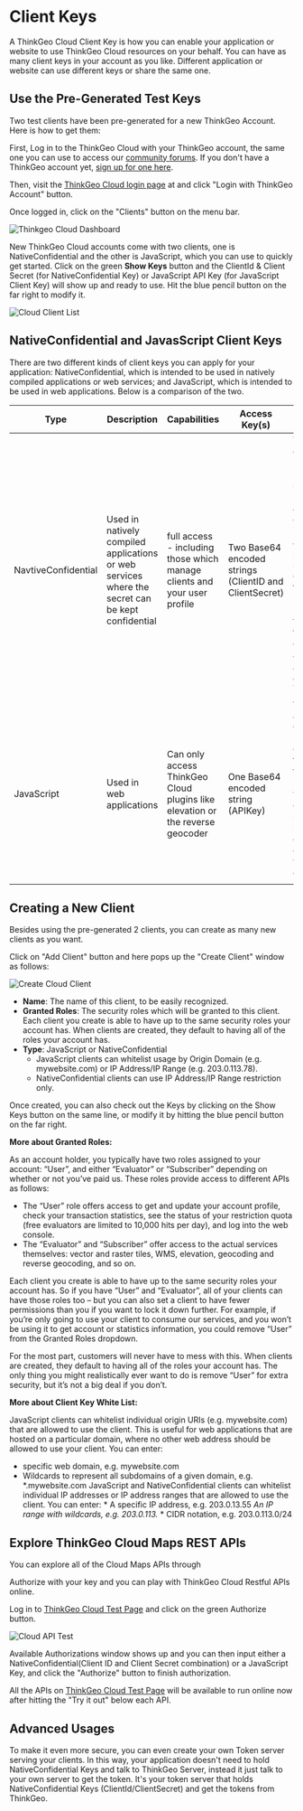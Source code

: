 # Client Keys

A ThinkGeo Cloud Client Key is how you can enable your application or website to use ThinkGeo Cloud resources on your behalf.  You can have as many client keys in your account as you like. Different application or website can use different keys or share the same one.

## Use the Pre-Generated Test Keys

Two test clients have been pre-generated for a new ThinkGeo Account. Here is how to get them:

First, Log in to the ThinkGeo Cloud with your ThinkGeo account, the same one you can use to access our [community forums](http://community.thinkgeo.com/).  If you don't have a ThinkGeo account yet, [sign up for one here](https://singlepoint.thinkgeo.com/registration).

Then, visit the [ThinkGeo Cloud login page](https://cloud.thinkgeo.com/login.html) at and click "Login with ThinkGeo Account" button.

Once logged in, click on the "Clients" button on the menu bar.

![Thinkgeo Cloud Dashboard](assets/thinkgeo_cloud_dashboard.png)

New ThinkGeo Cloud accounts come with two clients, one is NativeConfidential and the other is JavaScript, which you can use to quickly get started. Click on the green **Show Keys** button and the ClientId & Client Secret (for NativeConfidential Key) or JavaScript API Key (for JavaScript Client Key) will show up and ready to use. Hit the blue pencil button on the far right to modify it.

![Cloud Client List](assets/thinkgeo_cloud_clientlist.png)

## NativeConfidential and JavasScript Client Keys

There are two different kinds of client keys you can apply for your application: NativeConfidential, which is intended to be used in natively compiled applications or web services; and JavaScript, which is intended to be used in web applications. Below is a comparison of the two.

|Type|Description|Capabilities|Access Key(s)|Security|Authentication|
|----|-----------|------------|--------------|--------|--------------|
| NavtiveConfidential | Used in natively compiled applications or web services where the secret can be kept confidential | full access - including those which manage clients and your user profile | Two Base64 encoded strings (ClientID and ClientSecret) | These clients are called “NativeConfidential” because their secret key must be kept confidential, and thus they are only suitable for use in natively compiled applications or web services where the secret can be kept confidential, out of the hands of users. If unauthorized users gain access to both of them, they can use your client in their own applications and the API usage will count against your ThinkGeo Cloud account | They will authenticate by exchanging their ID and secret key for an identity token. Then, they will use that token to make requests to the ThinkGeo Cloud APIs. |
| JavaScript | Used in web applications | Can only access ThinkGeo Cloud plugins like elevation or the reverse geocoder | One Base64 encoded string (APIKey) | A JavaScript client's ID does not need to be kept confidential since they are intended for use in browser-based applications where a secret cannot be kept secure. But you should restrict the client so that it can only be used from web domains you control. | You only need to include the client ID in the URL of the API you are requesting – no tokens are required |
|||||||

## Creating a New Client

Besides using the pre-generated 2 clients, you can create as many new clients as you want.

Click on "Add Client" button and here pops up the "Create Client" window as follows:

![Create Cloud Client](assets/thinkgeo_cloud_create_client_javascript.png)

* **Name**: The name of this client, to be easily recognized.
* **Granted Roles**: The security roles which will be granted to this client. Each client you create is able to have up to the same security roles your account has. When clients are created, they default to having all of the roles your account has.
* **Type**: JavaScript or NativeConfidential
  * JavaScript clients can whitelist usage by Origin Domain (e.g. mywebsite.com) or IP Address/IP Range (e.g. 203.0.113.78).
  * NativeConfidential clients can use IP Address/IP Range restriction only.

Once created, you can also check out the Keys by clicking on the Show Keys button on the same line, or modify it by hitting the blue pencil button on the far right.

**More about Granted Roles:**

As an account holder, you typically have two roles assigned to your account: “User”, and either “Evaluator” or “Subscriber” depending on whether or not you’ve paid us.  These roles provide access to different APIs as follows:

* The “User” role offers access to get and update your account profile, check your transaction statistics, see the status of your restriction quota (free evaluators are limited to 10,000 hits per day), and log into the web console.
* The “Evaluator” and “Subscriber” offer access to the actual services themselves: vector and raster tiles, WMS, elevation, geocoding and reverse geocoding, and so on.

Each client you create is able to have up to the same security roles your account has.  So if you have “User” and “Evaluator”, all of your clients can have those roles too – but you can also set a client to have fewer permissions than you if you want to lock it down further.  For example, if you’re only going to use your client to consume our services, and you won’t be using it to get account or statistics information, you could remove “User” from the Granted Roles dropdown.

For the most part, customers will never have to mess with this.  When clients are created, they default to having all of the roles your account has.  The only thing you might realistically ever want to do is remove “User” for extra security, but it’s not a big deal if you don’t.

**More about Client Key White List:**

JavaScript clients can whitelist individual origin URIs (e.g. mywebsite.com) that are allowed to use the client. This is useful for web applications that are hosted on a particular domain, where no other web address should be allowed to use your client. You can enter:

* specific web domain, e.g. mywebsite.com
* Wildcards to represent all subdomains of a given domain, e.g. *.mywebsite.com
JavaScript and NativeConfidential clients can whitelist individual IP addresses or IP address ranges that are allowed to use the client. You can enter:
          * A specific IP address, e.g. 203.0.13.55
          *An IP range with wildcards, e.g. 203.0.113.*
          * CIDR notation, e.g. 203.0.113.0/24

## Explore ThinkGeo Cloud Maps REST APIs

You can explore all of the Cloud Maps APIs through

Authorize with your key and you can play with ThinkGeo Cloud Restful APIs online.

Log in to [ThinkGeo Cloud Test Page](https://cloud.thinkgeo.com/help/) and click on the green Authorize button.

![Cloud API Test](assets/thinkgeo_cloud_api_test_page.png)

Available Authorizations window shows up and you can then input either a NativeConfidential(Client ID and Client Secret combination) or a JavaScript Key, and click the "Authorize" button to finish authorization.

All the APIs on [ThinkGeo Cloud Test Page](https://cloud.thinkgeo.com/help/) will be available to run online now after hitting the "Try it out" below each API.

## Advanced Usages

To make it even more secure, you can even create your own Token server serving your clients. In this way, your application doesn't need to hold NativeConfidential Keys and talk to ThinkGeo Server, instead it just talk to your own server to get the token. It's your token server that holds NativeConfidential Keys (ClientId/ClientSecret) and get the tokens from ThinkGeo.
